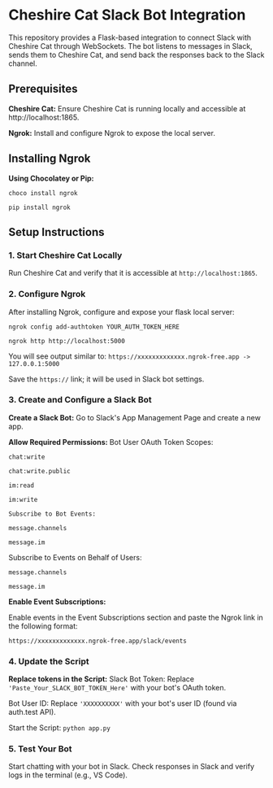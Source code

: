 # Cheshire Cat Slack Bot Integration
This repository provides a Flask-based integration to connect Slack with Cheshire Cat through WebSockets. The bot listens to messages in Slack, sends them to Cheshire Cat, and send back the responses back to the Slack channel.

## Prerequisites
**Cheshire Cat:** Ensure Cheshire Cat is running locally and accessible at http://localhost:1865.

**Ngrok:** Install and configure Ngrok to expose the local server.
## Installing Ngrok
**Using Chocolatey or Pip:**

`choco install ngrok`

`pip install ngrok`

## Setup Instructions
### 1. Start Cheshire Cat Locally
Run Cheshire Cat and verify that it is accessible at `http://localhost:1865`.

### 2. Configure Ngrok
After installing Ngrok, configure and expose your flask local server:

`ngrok config add-authtoken YOUR_AUTH_TOKEN_HERE`

`ngrok http http://localhost:5000`

You will see output similar to:
`https://xxxxxxxxxxxxx.ngrok-free.app -> 127.0.0.1:5000`

Save the `https://` link; it will be used in Slack bot settings.

### 3. Create and Configure a Slack Bot
**Create a Slack Bot:**
Go to Slack's App Management Page and create a new app.

**Allow Required Permissions:**
Bot User OAuth Token Scopes:

`chat:write`

`chat:write.public`

`im:read`

`im:write`

`Subscribe to Bot Events:`

`message.channels`

`message.im`

Subscribe to Events on Behalf of Users:

`message.channels`

`message.im`

**Enable Event Subscriptions:**

Enable events in the Event Subscriptions section and paste the Ngrok link in the following format:

`https://xxxxxxxxxxxxx.ngrok-free.app/slack/events`

### 4. Update the Script
**Replace tokens in the Script:**
Slack Bot Token:
Replace `'Paste_Your_SLACK_BOT_TOKEN_Here'` with your bot's OAuth token.

Bot User ID:
Replace `'XXXXXXXXXX'` with your bot's user ID (found via auth.test API).

Start the Script:
`python app.py`

### 5. Test Your Bot
Start chatting with your bot in Slack.
Check responses in Slack and verify logs in the terminal (e.g., VS Code).
